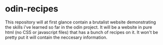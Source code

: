 # odin-recipes

This repository will at first glance contain a brutalist website demonstrating the skills i've learned so far in the odin project. It will be a website in pure html (no CSS or javascript files) that has a bunch of recipes on it. It won't be pretty put it will contain the neccesary information.